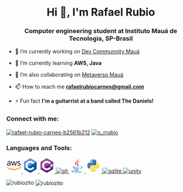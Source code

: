 <h1 align="center">Hi 👋, I'm Rafael Rubio</h1>
<h3 align="center">Computer engineering student at Instituto Mauá de Tecnologia, SP-Brasil</h3>


- 🔭 I’m currently working on [Dev Communnity Mauá](https://github.com/Maua-Dev)

- 🌱 I’m currently learning **AWS, Java**

- 👯 I’m also collaborating on [Metaverso Mauá](https://github.com/MetaversoMaua)

- 📫 How to reach me **rafaelrubiocarnes@gmail.com**

- ⚡ Fun fact **I'm a guitarrist at a band called The Daniels!**

<h3 align="left">Connect with me:</h3>
<p align="left">
<a href="https://linkedin.com/in/rafael-rubio-carnes-b2561b212" target="blank"><img align="center" src="https://raw.githubusercontent.com/rahuldkjain/github-profile-readme-generator/master/src/images/icons/Social/linked-in-alt.svg" alt="rafael-rubio-carnes-b2561b212" height="30" width="40" /></a>
<a href="https://instagram.com/o_rrubio" target="blank"><img align="center" src="https://raw.githubusercontent.com/rahuldkjain/github-profile-readme-generator/master/src/images/icons/Social/instagram.svg" alt="o_rrubio" height="30" width="40" /></a>
</p>

<h3 align="left">Languages and Tools:</h3>
<p align="left"> <a href="https://aws.amazon.com" target="_blank" rel="noreferrer"> <img src="https://raw.githubusercontent.com/devicons/devicon/master/icons/amazonwebservices/amazonwebservices-original-wordmark.svg" alt="aws" width="40" height="40"/> </a> <a href="https://www.cprogramming.com/" target="_blank" rel="noreferrer"> <img src="https://raw.githubusercontent.com/devicons/devicon/master/icons/c/c-original.svg" alt="c" width="40" height="40"/> </a> <a href="https://www.w3schools.com/cs/" target="_blank" rel="noreferrer"> <img src="https://raw.githubusercontent.com/devicons/devicon/master/icons/csharp/csharp-original.svg" alt="csharp" width="40" height="40"/> </a> <a href="https://git-scm.com/" target="_blank" rel="noreferrer"> <img src="https://www.vectorlogo.zone/logos/git-scm/git-scm-icon.svg" alt="git" width="40" height="40"/> </a> <a href="https://www.java.com" target="_blank" rel="noreferrer"> <img src="https://raw.githubusercontent.com/devicons/devicon/master/icons/java/java-original.svg" alt="java" width="40" height="40"/> </a> <a href="https://www.python.org" target="_blank" rel="noreferrer"> <img src="https://raw.githubusercontent.com/devicons/devicon/master/icons/python/python-original.svg" alt="python" width="40" height="40"/> </a> <a href="https://www.sqlite.org/" target="_blank" rel="noreferrer"> <img src="https://www.vectorlogo.zone/logos/sqlite/sqlite-icon.svg" alt="sqlite" width="40" height="40"/> </a> <a href="https://unity.com/" target="_blank" rel="noreferrer"> <img src="https://www.vectorlogo.zone/logos/unity3d/unity3d-icon.svg" alt="unity" width="40" height="40"/> </a> </p>

<p><img align="left" src="https://github-readme-stats.vercel.app/api/top-langs?username=rubiozito&show_icons=true&theme=dark&title_color=ff00d0&bg_color=00ffee&locale=en&layout=compact" alt="rubiozito" /></p>

<p>&nbsp;<img align="center" src="https://github-readme-stats.vercel.app/api?username=rubiozito&show_icons=true&theme=dracula&title_color=00f5e4&bg_color=b80000&hide_border=true&locale=en" alt="rubiozito" /></p>
